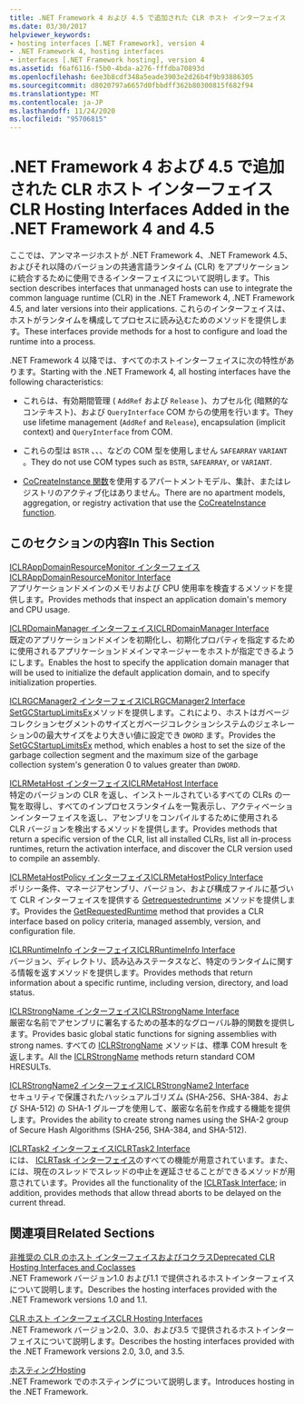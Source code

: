 ```yaml
---
title: .NET Framework 4 および 4.5 で追加された CLR ホスト インターフェイス
ms.date: 03/30/2017
helpviewer_keywords:
- hosting interfaces [.NET Framework], version 4
- .NET Framework 4, hosting interfaces
- interfaces [.NET Framework hosting], version 4
ms.assetid: f6af6116-f5b0-4bda-a276-fffdba70893d
ms.openlocfilehash: 6ee3b8cdf348a5eade3903e2d26b4f9b93886305
ms.sourcegitcommit: d8020797a6657d0fbbdff362b80300815f682f94
ms.translationtype: MT
ms.contentlocale: ja-JP
ms.lasthandoff: 11/24/2020
ms.locfileid: "95706815"
---
```

# <a name="clr-hosting-interfaces-added-in-the-net-framework-4-and-45"></a><span data-ttu-id="a5d85-102">.NET Framework 4 および 4.5 で追加された CLR ホスト インターフェイス</span><span class="sxs-lookup"><span data-stu-id="a5d85-102">CLR Hosting Interfaces Added in the .NET Framework 4 and 4.5</span></span>

<span data-ttu-id="a5d85-103">ここでは、アンマネージホストが .NET Framework 4、.NET Framework 4.5、およびそれ以降のバージョンの共通言語ランタイム (CLR) をアプリケーションに統合するために使用できるインターフェイスについて説明します。</span><span class="sxs-lookup"><span data-stu-id="a5d85-103">This section describes interfaces that unmanaged hosts can use to integrate the common language runtime (CLR) in the .NET Framework 4, .NET Framework 4.5, and later versions into their applications.</span></span> <span data-ttu-id="a5d85-104">これらのインターフェイスは、ホストがランタイムを構成してプロセスに読み込むためのメソッドを提供します。</span><span class="sxs-lookup"><span data-stu-id="a5d85-104">These interfaces provide methods for a host to configure and load the runtime into a process.</span></span>  
  
 <span data-ttu-id="a5d85-105">.NET Framework 4 以降では、すべてのホストインターフェイスに次の特性があります。</span><span class="sxs-lookup"><span data-stu-id="a5d85-105">Starting with the .NET Framework 4, all hosting interfaces have the following characteristics:</span></span>  
  
- <span data-ttu-id="a5d85-106">これらは、有効期間管理 ( `AddRef` および `Release` )、カプセル化 (暗黙的なコンテキスト)、および `QueryInterface` COM からの使用を行います。</span><span class="sxs-lookup"><span data-stu-id="a5d85-106">They use lifetime management (`AddRef` and `Release`), encapsulation (implicit context) and `QueryInterface` from COM.</span></span>  
  
- <span data-ttu-id="a5d85-107">これらの型は `BSTR` 、、、などの COM 型を使用しません `SAFEARRAY` `VARIANT` 。</span><span class="sxs-lookup"><span data-stu-id="a5d85-107">They do not use COM types such as `BSTR`, `SAFEARRAY`, or `VARIANT`.</span></span>  
  
- <span data-ttu-id="a5d85-108">[CoCreateInstance 関数](/windows/win32/api/combaseapi/nf-combaseapi-cocreateinstance)を使用するアパートメントモデル、集計、またはレジストリのアクティブ化はありません。</span><span class="sxs-lookup"><span data-stu-id="a5d85-108">There are no apartment models, aggregation, or registry activation that use the [CoCreateInstance function](/windows/win32/api/combaseapi/nf-combaseapi-cocreateinstance).</span></span>  
  
## <a name="in-this-section"></a><span data-ttu-id="a5d85-109">このセクションの内容</span><span class="sxs-lookup"><span data-stu-id="a5d85-109">In This Section</span></span>  

 [<span data-ttu-id="a5d85-110">ICLRAppDomainResourceMonitor インターフェイス</span><span class="sxs-lookup"><span data-stu-id="a5d85-110">ICLRAppDomainResourceMonitor Interface</span></span>](iclrappdomainresourcemonitor-interface.md)  
 <span data-ttu-id="a5d85-111">アプリケーションドメインのメモリおよび CPU 使用率を検査するメソッドを提供します。</span><span class="sxs-lookup"><span data-stu-id="a5d85-111">Provides methods that inspect an application domain's memory and CPU usage.</span></span>  
  
 [<span data-ttu-id="a5d85-112">ICLRDomainManager インターフェイス</span><span class="sxs-lookup"><span data-stu-id="a5d85-112">ICLRDomainManager Interface</span></span>](iclrdomainmanager-interface.md)  
 <span data-ttu-id="a5d85-113">既定のアプリケーションドメインを初期化し、初期化プロパティを指定するために使用されるアプリケーションドメインマネージャーをホストが指定できるようにします。</span><span class="sxs-lookup"><span data-stu-id="a5d85-113">Enables the host to specify the application domain manager that will be used to initialize the default application domain, and to specify initialization properties.</span></span>  
  
 [<span data-ttu-id="a5d85-114">ICLRGCManager2 インターフェイス</span><span class="sxs-lookup"><span data-stu-id="a5d85-114">ICLRGCManager2 Interface</span></span>](iclrgcmanager2-interface.md)  
 <span data-ttu-id="a5d85-115">[SetGCStartupLimitsEx](iclrgcmanager2-setgcstartuplimitsex-method.md)メソッドを提供します。これにより、ホストはガベージコレクションセグメントのサイズとガベージコレクションシステムのジェネレーション0の最大サイズをより大きい値に設定でき `DWORD` ます。</span><span class="sxs-lookup"><span data-stu-id="a5d85-115">Provides the [SetGCStartupLimitsEx](iclrgcmanager2-setgcstartuplimitsex-method.md) method, which enables a host to set the size of the garbage collection segment and the maximum size of the garbage collection system's generation 0 to values greater than `DWORD`.</span></span>  
  
 [<span data-ttu-id="a5d85-116">ICLRMetaHost インターフェイス</span><span class="sxs-lookup"><span data-stu-id="a5d85-116">ICLRMetaHost Interface</span></span>](iclrmetahost-interface.md)  
 <span data-ttu-id="a5d85-117">特定のバージョンの CLR を返し、インストールされているすべての CLRs の一覧を取得し、すべてのインプロセスランタイムを一覧表示し、アクティベーションインターフェイスを返し、アセンブリをコンパイルするために使用される CLR バージョンを検出するメソッドを提供します。</span><span class="sxs-lookup"><span data-stu-id="a5d85-117">Provides methods that return a specific version of the CLR, list all installed CLRs, list all in-process runtimes, return the activation interface, and discover the CLR version used to compile an assembly.</span></span>  
  
 [<span data-ttu-id="a5d85-118">ICLRMetaHostPolicy インターフェイス</span><span class="sxs-lookup"><span data-stu-id="a5d85-118">ICLRMetaHostPolicy Interface</span></span>](iclrmetahostpolicy-interface.md)  
 <span data-ttu-id="a5d85-119">ポリシー条件、マネージアセンブリ、バージョン、および構成ファイルに基づいて CLR インターフェイスを提供する [Getrequestedruntime](iclrmetahostpolicy-getrequestedruntime-method.md) メソッドを提供します。</span><span class="sxs-lookup"><span data-stu-id="a5d85-119">Provides the [GetRequestedRuntime](iclrmetahostpolicy-getrequestedruntime-method.md) method that provides a CLR interface based on policy criteria, managed assembly, version, and configuration file.</span></span>  
  
 [<span data-ttu-id="a5d85-120">ICLRRuntimeInfo インターフェイス</span><span class="sxs-lookup"><span data-stu-id="a5d85-120">ICLRRuntimeInfo Interface</span></span>](iclrruntimeinfo-interface.md)  
 <span data-ttu-id="a5d85-121">バージョン、ディレクトリ、読み込みステータスなど、特定のランタイムに関する情報を返すメソッドを提供します。</span><span class="sxs-lookup"><span data-stu-id="a5d85-121">Provides methods that return information about a specific runtime, including version, directory, and load status.</span></span>  
  
 [<span data-ttu-id="a5d85-122">ICLRStrongName インターフェイス</span><span class="sxs-lookup"><span data-stu-id="a5d85-122">ICLRStrongName Interface</span></span>](iclrstrongname-interface.md)  
 <span data-ttu-id="a5d85-123">厳密な名前でアセンブリに署名するための基本的なグローバル静的関数を提供します。</span><span class="sxs-lookup"><span data-stu-id="a5d85-123">Provides basic global static functions for signing assemblies with strong names.</span></span> <span data-ttu-id="a5d85-124">すべての [ICLRStrongName](iclrstrongname-interface.md) メソッドは、標準 COM hresult を返します。</span><span class="sxs-lookup"><span data-stu-id="a5d85-124">All the [ICLRStrongName](iclrstrongname-interface.md) methods return standard COM HRESULTs.</span></span>  
  
 [<span data-ttu-id="a5d85-125">ICLRStrongName2 インターフェイス</span><span class="sxs-lookup"><span data-stu-id="a5d85-125">ICLRStrongName2 Interface</span></span>](iclrstrongname2-interface.md)  
 <span data-ttu-id="a5d85-126">セキュリティで保護されたハッシュアルゴリズム (SHA-256、SHA-384、および SHA-512) の SHA-1 グループを使用して、厳密な名前を作成する機能を提供します。</span><span class="sxs-lookup"><span data-stu-id="a5d85-126">Provides the ability to create strong names using the SHA-2 group of Secure Hash Algorithms (SHA-256, SHA-384, and SHA-512).</span></span>  
  
 [<span data-ttu-id="a5d85-127">ICLRTask2 インターフェイス</span><span class="sxs-lookup"><span data-stu-id="a5d85-127">ICLRTask2 Interface</span></span>](iclrtask2-interface.md)  
 <span data-ttu-id="a5d85-128">には、 [ICLRTask インターフェイス](iclrtask-interface.md)のすべての機能が用意されています。また、には、現在のスレッドでスレッドの中止を遅延させることができるメソッドが用意されています。</span><span class="sxs-lookup"><span data-stu-id="a5d85-128">Provides all the functionality of the [ICLRTask Interface](iclrtask-interface.md); in addition, provides methods that allow thread aborts to be delayed on the current thread.</span></span>  
  
## <a name="related-sections"></a><span data-ttu-id="a5d85-129">関連項目</span><span class="sxs-lookup"><span data-stu-id="a5d85-129">Related Sections</span></span>  

 [<span data-ttu-id="a5d85-130">非推奨の CLR のホスト インターフェイスおよびコクラス</span><span class="sxs-lookup"><span data-stu-id="a5d85-130">Deprecated CLR Hosting Interfaces and Coclasses</span></span>](deprecated-clr-hosting-interfaces-and-coclasses.md)  
 <span data-ttu-id="a5d85-131">.NET Framework バージョン1.0 および1.1 で提供されるホストインターフェイスについて説明します。</span><span class="sxs-lookup"><span data-stu-id="a5d85-131">Describes the hosting interfaces provided with the .NET Framework versions 1.0 and 1.1.</span></span>  
  
 [<span data-ttu-id="a5d85-132">CLR ホスト インターフェイス</span><span class="sxs-lookup"><span data-stu-id="a5d85-132">CLR Hosting Interfaces</span></span>](clr-hosting-interfaces.md)  
 <span data-ttu-id="a5d85-133">.NET Framework バージョン2.0、3.0、および3.5 で提供されるホストインターフェイスについて説明します。</span><span class="sxs-lookup"><span data-stu-id="a5d85-133">Describes the hosting interfaces provided with the .NET Framework versions 2.0, 3.0, and 3.5.</span></span>  
  
 [<span data-ttu-id="a5d85-134">ホスティング</span><span class="sxs-lookup"><span data-stu-id="a5d85-134">Hosting</span></span>](index.md)  
 <span data-ttu-id="a5d85-135">.NET Framework でのホスティングについて説明します。</span><span class="sxs-lookup"><span data-stu-id="a5d85-135">Introduces hosting in the .NET Framework.</span></span>
